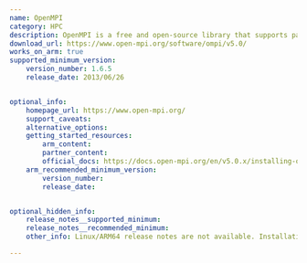 ```yaml
---
name: OpenMPI
category: HPC
description: OpenMPI is a free and open-source library that supports parallel computing by enabling efficient communication between processes across different machines. It provides tools and protocols for distributed computing tasks in high-performance environments.
download_url: https://www.open-mpi.org/software/ompi/v5.0/
works_on_arm: true
supported_minimum_version:
    version_number: 1.6.5
    release_date: 2013/06/26


optional_info:
    homepage_url: https://www.open-mpi.org/
    support_caveats:
    alternative_options:
    getting_started_resources:
        arm_content:
        partner_content:
        official_docs: https://docs.open-mpi.org/en/v5.0.x/installing-open-mpi/quickstart.html
    arm_recommended_minimum_version:
        version_number:
        release_date:


optional_hidden_info:
    release_notes__supported_minimum:
    release_notes__recommended_minimum:
    other_info: Linux/ARM64 release notes are not available. Installation and Testing were done using "apt install openmpi-bin openmpi-common libopenmpi-dev". The minimum version of openmpi 1.6.5 corresponds to ubuntu:14.04 and 4.1.2 to ubuntu:22.04.

---
```

